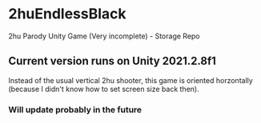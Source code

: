 # 2huEndlessBlack
2hu Parody Unity Game (Very incomplete) - Storage Repo

## Current version runs on Unity 2021.2.8f1
Instead of the usual vertical 2hu shooter, this game is oriented horzontally (because I didn't know how to set screen size back then).

### Will update probably in the future
